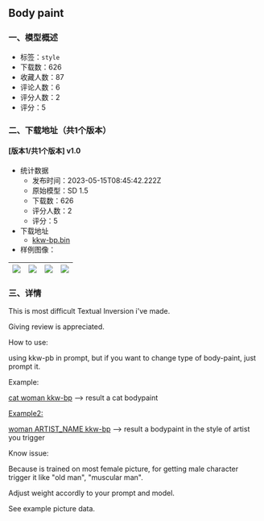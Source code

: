 ## Body paint
### 一、模型概述

- 标签：`style`
- 下载数：626
- 收藏人数：87
- 评论人数：6
- 评分人数：2
- 评分：5

### 二、下载地址（共1个版本）

#### [版本1/共1个版本] v1.0

- 统计数据
  - 发布时间：2023-05-15T08:45:42.222Z
  - 原始模型：SD 1.5
  - 下载数：626
  - 评分人数：2
  - 评分：5
- 下载地址
  - [kkw-bp.bin](https://civitai.com/api/download/models/71190)
- 样例图像：

| <img src="https://image.civitai.com/xG1nkqKTMzGDvpLrqFT7WA/ca8ed938-f769-4940-afb2-24523910373b/width=450/795247.jpeg" /> | <img src="https://image.civitai.com/xG1nkqKTMzGDvpLrqFT7WA/f5b77453-245f-4f47-a856-a89a97837dca/width=450/795246.jpeg" /> | <img src="https://image.civitai.com/xG1nkqKTMzGDvpLrqFT7WA/2f496e07-13fa-4fe2-b651-e6ee40eeead3/width=450/795243.jpeg" /> | <img src="https://image.civitai.com/xG1nkqKTMzGDvpLrqFT7WA/e73e10ad-dfdc-4cd1-a06d-33001a9cc91e/width=450/795244.jpeg" /> |
| ---- | ---- | ---- | ---- |


### 三、详情
<p>This is most difficult Textual Inversion i've made.</p><p>Giving review is appreciated.</p><p></p><p>How to use:</p><p>using kkw-pb in prompt, but if you want to change type of body-paint, just prompt it.</p><p>Example:</p><p><u>cat woman kkw-bp</u> --&gt; result a cat bodypaint</p><p><u>Example2:</u></p><p><u>woman ARTIST_NAME kkw-bp</u> --&gt; result a bodypaint in the style of artist you trigger</p><p></p><p>Know issue:</p><p>Because is trained on most female picture, for getting male character trigger it like "old man", "muscular man".</p><p></p><p>Adjust weight accordly to your prompt and model.</p><p></p><p>See example picture data.  </p>